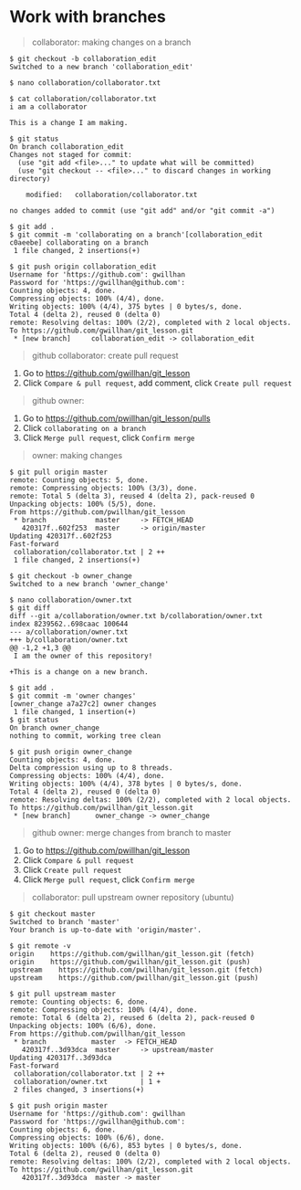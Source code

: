 # Work with branches

> collaborator: making changes on a branch

```
$ git checkout -b collaboration_edit
Switched to a new branch 'collaboration_edit'

$ nano collaboration/collaborator.txt

$ cat collaboration/collaborator.txt
i am a collaborator
 
This is a change I am making.

$ git status
On branch collaboration_edit
Changes not staged for commit:
  (use "git add <file>..." to update what will be committed)
  (use "git checkout -- <file>..." to discard changes in working directory)
 
    modified:   collaboration/collaborator.txt
 
no changes added to commit (use "git add" and/or "git commit -a")

$ git add .
$ git commit -m 'collaborating on a branch'[collaboration_edit c0aeebe] collaborating on a branch
 1 file changed, 2 insertions(+)
 
$ git push origin collaboration_edit
Username for 'https://github.com': gwillhan
Password for 'https://gwillhan@github.com':
Counting objects: 4, done.
Compressing objects: 100% (4/4), done.
Writing objects: 100% (4/4), 375 bytes | 0 bytes/s, done.
Total 4 (delta 2), reused 0 (delta 0)
remote: Resolving deltas: 100% (2/2), completed with 2 local objects.
To https://github.com/gwillhan/git_lesson.git
 * [new branch]  	collaboration_edit -> collaboration_edit
```

> github collaborator: create pull request

1. Go to https://github.com/gwillhan/git_lesson
2. Click `Compare & pull request`, add comment, click `Create pull request`

> github owner: 

1. Go to https://github.com/pwillhan/git_lesson/pulls
2. Click `collaborating on a branch`
3. Click `Merge pull request`, click `Confirm merge`

> owner: making changes

```
$ git pull origin master
remote: Counting objects: 5, done.
remote: Compressing objects: 100% (3/3), done.
remote: Total 5 (delta 3), reused 4 (delta 2), pack-reused 0
Unpacking objects: 100% (5/5), done.
From https://github.com/pwillhan/git_lesson
 * branch            master     -> FETCH_HEAD
   420317f..602f253  master     -> origin/master
Updating 420317f..602f253
Fast-forward
 collaboration/collaborator.txt | 2 ++
 1 file changed, 2 insertions(+)

$ git checkout -b owner_change
Switched to a new branch 'owner_change'

$ nano collaboration/owner.txt 
$ git diff
diff --git a/collaboration/owner.txt b/collaboration/owner.txt
index 8239562..698caac 100644
--- a/collaboration/owner.txt
+++ b/collaboration/owner.txt
@@ -1,2 +1,3 @@
 I am the owner of this repository!
 
+This is a change on a new branch.

$ git add .
$ git commit -m 'owner changes'
[owner_change a7a27c2] owner changes
 1 file changed, 1 insertion(+)
$ git status
On branch owner_change
nothing to commit, working tree clean

$ git push origin owner_change
Counting objects: 4, done.
Delta compression using up to 8 threads.
Compressing objects: 100% (4/4), done.
Writing objects: 100% (4/4), 378 bytes | 0 bytes/s, done.
Total 4 (delta 2), reused 0 (delta 0)
remote: Resolving deltas: 100% (2/2), completed with 2 local objects.
To https://github.com/pwillhan/git_lesson.git
 * [new branch]      owner_change -> owner_change
```

> github owner: merge changes from branch to master

1. Go to https://github.com/pwillhan/git_lesson
2. Click `Compare & pull request`
3. Click `Create pull request`
4. Click `Merge pull request`, click `Confirm merge`

> collaborator: pull upstream owner repository (ubuntu) 

```
$ git checkout master
Switched to branch 'master'
Your branch is up-to-date with 'origin/master'.

$ git remote -v
origin    https://github.com/gwillhan/git_lesson.git (fetch)
origin    https://github.com/gwillhan/git_lesson.git (push)
upstream    https://github.com/pwillhan/git_lesson.git (fetch)
upstream    https://github.com/pwillhan/git_lesson.git (push)

$ git pull upstream master
remote: Counting objects: 6, done.
remote: Compressing objects: 100% (4/4), done.
remote: Total 6 (delta 2), reused 6 (delta 2), pack-reused 0
Unpacking objects: 100% (6/6), done.
From https://github.com/pwillhan/git_lesson
 * branch        	master 	-> FETCH_HEAD
   420317f..3d93dca  master 	-> upstream/master
Updating 420317f..3d93dca
Fast-forward
 collaboration/collaborator.txt | 2 ++
 collaboration/owner.txt    	| 1 +
 2 files changed, 3 insertions(+)

$ git push origin master
Username for 'https://github.com': gwillhan
Password for 'https://gwillhan@github.com':
Counting objects: 6, done.
Compressing objects: 100% (6/6), done.
Writing objects: 100% (6/6), 853 bytes | 0 bytes/s, done.
Total 6 (delta 2), reused 0 (delta 0)
remote: Resolving deltas: 100% (2/2), completed with 2 local objects.
To https://github.com/gwillhan/git_lesson.git
   420317f..3d93dca  master -> master 
```